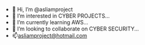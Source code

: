 - 👋 Hi, I’m @asliamproject
- 👀 I’m interested in CYBER PROJECTS...
- 🌱 I’m currently learning AWS...
- 💞️ I’m looking to collaborate on CYBER SECURITY...
- 📫asliamproject@hotmail.com

<!---
asliamproject/asliamproject is a ✨ special ✨ repository because its `README.md` (this file) appears on your GitHub profile.
You can click the Preview link to take a look at your changes.
--->
